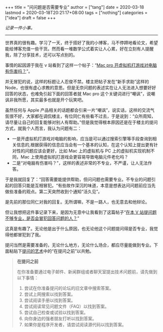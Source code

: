 +++
title = "问问题是否需要专业"
author = ["tang"]
date = 2020-03-18
lastmod = 2020-03-18T20:21:17+08:00
tags = ["nothing"]
categories = ["idea"]
draft = false
+++

_记录一件小事。_

---

世界真的很有趣。学习了一天，终于搭好了我的小博客，马不停蹄地看论文，希望能给博客充值一些干货。然而看一堆数学公式着实让人心累，好在立刻有人提醒我，除了分享技术，还可以写点别的。

事情的起因源于我在 v 站看到了这样一个帖子：“[Mac pro 开虚拟机打游戏对电脑有伤害吗？](https://www.v2ex.com/t/652959)”。

并无冒犯的说，这样的标题让人忍俊不禁。楼主把帖子发在“新手求助”这样的 Node，也很有虚心求教的意思。但是无奈问题的表述实在让人无法进入想要好好回答的状态，也难免引起下面的回答者就 Mac pro 这个关键词进行“嘲讽”，说嘲讽非我所愿，其实最多也就是开个玩笑吧。

虽然任何与 Apple 产品相关的话题都会引来一片“嘲讽”，说实话，这样的交流气氛很不好，大家都在调侃楼主，有位同仁有些看不过去，于是说到：“众所周知，请尽量让自己的回复能够对别人有帮助。”但是我觉得根本原因还是在于楼主的提问方式，就我个人而言，我认为问题有二：

-   一是开虚拟机打游戏对电脑的影响，应当是可以通过搜索引擎等手段查询到相关信息的,根据获得的信息应当会有一个基本的认知，在这个认知上提出更有针对性的问题应该会更好，比如 Mac 上的虚拟机与 PC 上的虚拟机实现机制不同，Mac 上使用虚拟机打游戏会更容易导致电脑元件老化吗？
-   二是“对电脑有伤害吗？”，这样的表述非常的不专业，不严谨，让人无法作答。

于是我就回复了：“回答需要能提供帮助，但问问题也需要专业。不专业的问题引起的回答只能是互相冒犯。“有些故作深沉的味道，本意是想表达问问题前应当先做些准备的观点。第二天突然收到个通知“活久见”。

是先前的那位同仁对我的回复。无所谓嘛，不是一路人，也无意去和他辩论。

但让我想把这件事记录下来，是因为无意中让我看到了这篇帖子“[在本 V 站提问题不够专业，是否会冒犯回答问题的人？](https://www.v2ex.com/t/653673)”

这真是有趣了。无论他是出于什么原因，也无论他这个问题提问得是否专业，我觉得他都冒犯到了我。

提问当然是需要准备的，无论什么地方，无论什么场合，都应尽量能做到专业。下面粘贴下[提问的艺术](https://github.com/ryanhanwu/How-To-Ask-Questions-The-Smart-Way/blob/master/README-zh%5FCN.md)中的“在提问之前”以共勉。

> **在提问之前**
>
> 在你准备要通过电子邮件、新闻群组或者聊天室提出技术问题前，请先做到以下事情：
>
> 1.  尝试在你准备提问的论坛的旧文章中搜索答案。
> 2.  尝试上网搜索以找到答案。
> 3.  尝试阅读手册以找到答案。
> 4.  尝试阅读常见问题文件（FAQ）以找到答案。
> 5.  尝试自己检查或试验以找到答案。
> 6.  向你身边的强者朋友打听以找到答案。
> 7.  如果你是程序开发者，请尝试阅读源代码以找到答案。
